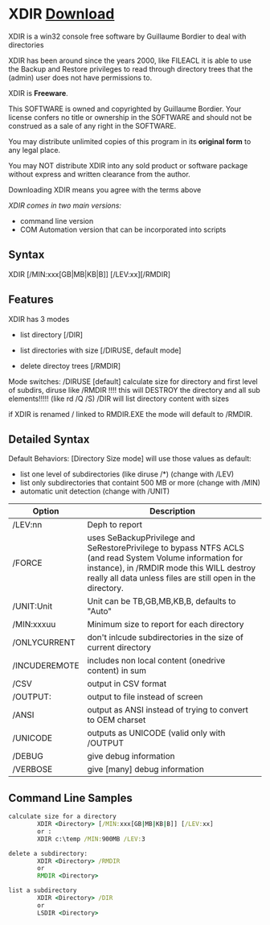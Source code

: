 # XDIR [Download](./files/xdir.exe)



XDIR is a win32 console free software by Guillaume Bordier to deal with directories

XDIR has been around since the years 2000, like FILEACL it is able to use the Backup and Restore privileges to read through directory trees that the (admin) user does not have permissions to.

XDIR  is **Freeware**.    

This SOFTWARE is owned and copyrighted by Guillaume Bordier. Your license  confers no title or ownership in the SOFTWARE and should not be construed as  a sale of any right in the SOFTWARE.    

You may distribute unlimited copies of this program in its **original form**  to any legal place.  

You may NOT distribute XDIR into any sold product or software package  without express and written clearance from the author.   

Downloading XDIR means you agree with  the terms above   

*XDIR comes in two main versions:*    

- command line version
- COM Automation version that can be incorporated into scripts 



## Syntax

XDIR <Directory> [/MIN:xxx\[GB|MB|KB|B]\] \[/LEV:xx\]\[/RMDIR\]



## Features

XDIR has 3 modes

- list directory [/DIR]

- list directories with size [/DIRUSE, default mode]
- delete directoy trees [/RMDIR]



Mode switches:
/DIRUSE			[default] calculate size for directory and first level of subdirs, diruse like
/RMDIR			!!!! this will DESTROY the directory and all sub elements!!!!! (like rd /Q /S)
/DIR						will list directory content with sizes

if XDIR is renamed /  linked to RMDIR.EXE the mode will default to /RMDIR.



## Detailed Syntax 

Default Behaviors:
[Directory Size mode] will use those values as default:

- list one level of subdirectories (like diruse /*) (change with /LEV)
- list only subdirectories that containt 500 MB or more (change with /MIN)
- automatic unit detection (change with /UNIT)



| Option     | Description                                                  |
| ---------- | ------------------------------------------------------------ |
| /LEV:nn    | Deph to report                                               |
| /FORCE     | uses SeBackupPrivilege and SeRestorePrivilege to bypass NTFS ACLS (and read System Volume information for instance), in /RMDIR mode                        this WILL destroy really all data unless files are still open in the directory. |
| /UNIT:Unit | Unit can be TB,GB,MB,KB,B, defaults to "Auto"                |
| /MIN:xxxuu |Minimum size to report for each directory         |
| /ONLYCURRENT | don't inlcude subdirectories in the size of current directory         |
| /INCUDEREMOTE | includes non local content (onedrive content) in sum|
|/CSV | output in CSV format|
|/OUTPUT:<file name>   |output to file instead of screen|
|/ANSI    |               output as ANSI instead of trying to convert to OEM charset|
|/UNICODE|                outputs as UNICODE (valid only with /OUTPUT|
|/DEBUG      |            give debug information|
|/VERBOSE     |           give [many] debug information|



## Command Line Samples

```cmd
calculate size for a directory
        XDIR <Directory> [/MIN:xxx[GB|MB|KB|B]] [/LEV:xx]
        or :
        XDIR c:\temp /MIN:900MB /LEV:3

delete a subdirectory:
        XDIR <Directory> /RMDIR
        or
        RMDIR <Directory>

list a subdirectory
        XDIR <Directory> /DIR
        or
        LSDIR <Directory>

```




